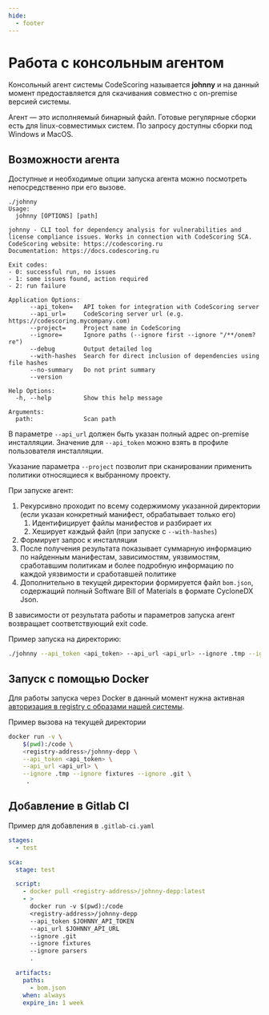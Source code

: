 ```yaml
---
hide:
  - footer
---
```

# Работа с консольным агентом

Консольный агент системы CodeScoring называется **johnny** и на данный момент предоставляется для скачивания совместно с on-premise версией системы.

Агент — это исполняемый бинарный файл. Готовые регулярные сборки есть для linux-совместимых систем. По запросу доступны сборки под Windows и MacOS. 


## Возможности агента

Доступные и необходимые опции запуска агента можно посмотреть непосредственно при его вызове.

```
./johnny
Usage:
  johnny [OPTIONS] [path]

johnny - CLI tool for dependency analysis for vulnerabilities and license compliance issues. Works in connection with CodeScoring SCA.
CodeScoring website: https://codescoring.ru
Documentation: https://docs.codescoring.ru

Exit codes:
- 0: successful run, no issues
- 1: some issues found, action required
- 2: run failure

Application Options:
      --api_token=   API token for integration with CodeScoring server
      --api_url=     CodeScoring server url (e.g. https://codescoring.mycompany.com)
      --project=     Project name in CodeScoring
      --ignore=      Ignore paths (--ignore first --ignore "/**/onem?re")
      --debug        Output detailed log
      --with-hashes  Search for direct inclusion of dependencies using file hashes
      --no-summary   Do not print summary
      --version

Help Options:
  -h, --help         Show this help message

Arguments:
  path:              Scan path
```

В параметре `--api_url` должен быть указан полный адрес on-premise инсталляции. Значение для `--api_token` можно взять в профиле пользователя инсталляции.

Указание параметра `--project` позволит при сканировании применить политики относящиеся к выбранному проекту.


При запуске агент:

1. Рекурсивно проходит по всему содержимому указанной директории (если указан конкретный манифест, обрабатывает только его)
	1. Идентифицирует файлы манифестов и разбирает их
	2. Хеширует каждый файл (при запуске с `--with-hashes`)
2. Формирует запрос к инсталляции
3. После получения результата показывает суммарную информацию по найденным манифестам, зависимостям, уязвимостям, сработавшим политикам и более подробную информацию по каждой уязвимости и сработавшей политике
4. Дополнительно в текущей директории формируется файл `bom.json`, содержащий полный Software Bill of Materials в формате CycloneDX Json.

В зависимости от результата работы и параметров запуска агент возвращает соответствующий exit code.


Пример запуска на директорию:

```bash
./johnny --api_token <api_token> --api_url <api_url> --ignore .tmp --ignore fixtures --ignore .git .
```


## Запуск с помощью Docker

Для работы запуска через Docker в данный момент нужна активная [авторизация в registry с образами нашей системы](/on-premise/installation).


Пример вызова на текущей директории


```bash
docker run -v \
    $(pwd):/code \
    <registry-address>/johnny-depp \
    --api_token <api_token> \
    --api_url <api_url> \
    --ignore .tmp --ignore fixtures --ignore .git \
     . 
```


## Добавление в Gitlab CI


Пример для добавления в `.gitlab-ci.yaml`

```yaml
stages:
  - test

sca:
  stage: test

  script:
    - docker pull <registry-address>/johnny-depp:latest
    - >
      docker run -v $(pwd):/code 
      <registry-address>/johnny-depp 
      --api_token $JOHNNY_API_TOKEN
      --api_url $JOHNNY_API_URL 
      --ignore .git 
      --ignore fixtures 
      --ignore parsers
      .

  artifacts:
    paths:
      - bom.json
    when: always
    expire_in: 1 week
```
